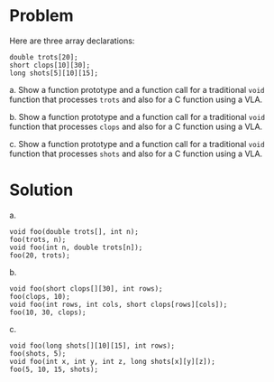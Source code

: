 # Problem 
Here are three array declarations:
```
double trots[20]; 
short clops[10][30]; 
long shots[5][10][15];
```

a. Show a function prototype and a function call for a traditional `void` function that processes `trots` and also for a C function using a VLA.

b. Show a function prototype and a function call for a traditional `void` function that processes `clops` and also for a C function using a VLA.

c. Show a function prototype and a function call for a traditional `void` function that processes `shots` and also for a C function using a VLA.

# Solution
a. 

```
void foo(double trots[], int n);
foo(trots, n);
void foo(int n, double trots[n]);
foo(20, trots);
```

b.
```
void foo(short clops[][30], int rows);
foo(clops, 10);
void foo(int rows, int cols, short clops[rows][cols]);
foo(10, 30, clops);
```

c.
```
void foo(long shots[][10][15], int rows);
foo(shots, 5);
void foo(int x, int y, int z, long shots[x][y][z]);
foo(5, 10, 15, shots);
```

